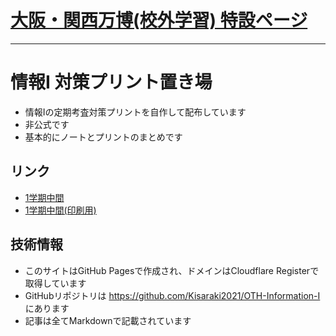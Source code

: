 # [大阪・関西万博(校外学習) 特設ページ](expo2025.md)
-------------------------------
# 情報I 対策プリント置き場

- 情報Iの定期考査対策プリントを自作して配布しています
- 非公式です
- 基本的にノートとプリントのまとめです

## リンク
- [1学期中間](./s1-middle)
- [1学期中間(印刷用)](./s1-middle-printout)

## 技術情報
- このサイトはGitHub Pagesで作成され、ドメインはCloudflare Registerで取得しています
- GitHubリポジトリは https://github.com/Kisaraki2021/OTH-Information-I にあります
- 記事は全てMarkdownで記載されています


